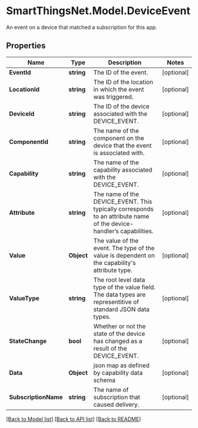 # SmartThingsNet.Model.DeviceEvent
An event on a device that matched a subscription for this app.
## Properties

Name | Type | Description | Notes
------------ | ------------- | ------------- | -------------
**EventId** | **string** | The ID of the event. | [optional] 
**LocationId** | **string** | The ID of the location in which the event was triggered. | [optional] 
**DeviceId** | **string** | The ID of the device associated with the DEVICE_EVENT. | [optional] 
**ComponentId** | **string** | The name of the component on the device that the event is associated with. | [optional] 
**Capability** | **string** | The name of the capability associated with the DEVICE_EVENT. | [optional] 
**Attribute** | **string** | The name of the DEVICE_EVENT. This typically corresponds to an attribute name of the device-handler’s capabilities. | [optional] 
**Value** | **Object** | The value of the event. The type of the value is dependent on the capability&#39;s attribute type.  | [optional] 
**ValueType** | **string** | The root level data type of the value field. The data types are representitive of standard JSON data types.  | [optional] 
**StateChange** | **bool** | Whether or not the state of the device has changed as a result of the DEVICE_EVENT. | [optional] 
**Data** | **Object** | json map as defined by capability data schema | [optional] 
**SubscriptionName** | **string** | The name of subscription that caused delivery. | [optional] 

[[Back to Model list]](../README.md#documentation-for-models) [[Back to API list]](../README.md#documentation-for-api-endpoints) [[Back to README]](../README.md)

